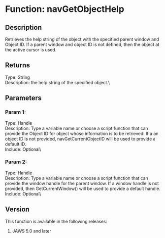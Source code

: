 # Function: navGetObjectHelp

## Description

Retrieves the help string of the object with the specified parent window
and Object ID. If a parent window and object ID is not defined, then the
object at the active cursor is used.

## Returns

Type: String\
Description: the help string of the specified object.\

## Parameters

### Param 1:

Type: Handle\
Description: Type a variable name or choose a script function that can
provide the Object ID for object whose information is to be retrieved.
If a an object ID is not provided, navGetCurrentObjectID will be used to
provide a default ID.\
Include: Optional\

### Param 2:

Type: Handle\
Description: Type a variable name or choose a script function that can
provide the window handle for the parent window. If a window handle is
not provided, then GetCurrentWindow() will be used to provide a default
handle.\
Include: Optional\

## Version

This function is available in the following releases:

1.  JAWS 5.0 and later
